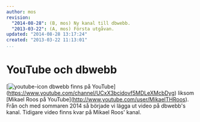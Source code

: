 ```yaml
---
author: mos
revision:
  "2014-08-28": (B, mos) Ny kanal till dbwebb.
  "2013-03-22": (A, mos) Första utgåvan.
updated: "2014-08-28 13:17:24"
created: "2013-03-22 11:13:01"
...
```

YouTube och dbwebb
==================================

[<img src='/img/glyphicons/png/glyphicons_382_youtube.png' alt='youtube-icon' title='dbwebb finns på YouTube'> dbwebb finns på YouTube](<a href='https://www.youtube.com/channel/UCxX3bcidovf5MDLeXMcbDyg'>https://www.youtube.com/channel/UCxX3bcidovf5MDLeXMcbDyg</a>) liksom [Mikael Roos på YouTube](<a href='http://www.youtube.com/user/MikaelTHRoos'>http://www.youtube.com/user/MikaelTHRoos</a>). Från och med sommaren 2014 så började vi lägga ut video på dbwebb's kanal. Tidigare video finns kvar på Mikael Roos' kanal.





